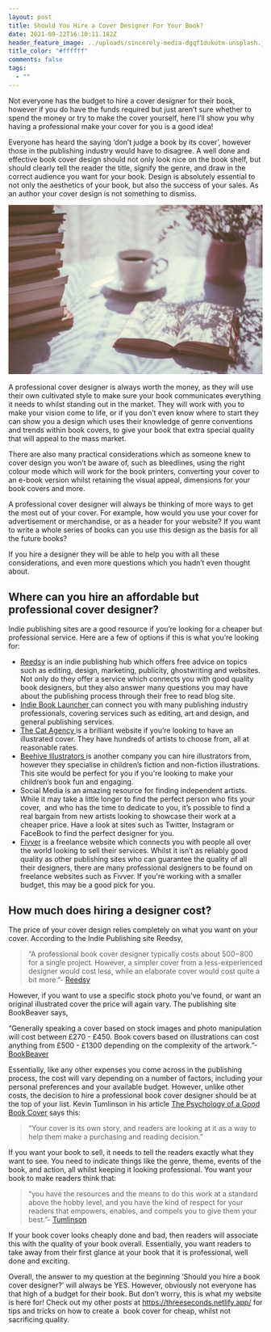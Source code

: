 ```yaml
---
layout: post
title: Should You Hire a Cover Designer For Your Book?
date: 2021-09-22T16:10:11.182Z
header_feature_image: ../uploads/sincerely-media-dgqf1dukutm-unsplash.jpg
title_color: "#ffffff"
comments: false
tags:
  - ""
---
```

<!--StartFragment-->

Not everyone has the budget to hire a cover designer for their book, however if you do have the funds required but just aren’t sure whether to spend the money or try to make the cover yourself, here I’ll show you why having a professional make your cover for you is a good idea!

Everyone has heard the saying ‘don’t judge a book by its cover’, however those in the publishing industry would have to disagree. A well done and effective book cover design should not only look nice on the book shelf, but should clearly tell the reader the title, signify the genre, and draw in the correct audience you want for your book. Design is absolutely essential to not only the aesthetics of your book, but also the success of your sales. As an author your cover design is not something to dismiss.

![](../uploads/freestocks-ofadd5o8hpk-unsplash.jpg)

A professional cover designer is always worth the money, as they will use their own cultivated style to make sure your book communicates everything it needs to whilst standing out in the market. They will work with you to make your vision come to life, or if you don’t even know where to start they can show you a design which uses their knowledge of genre conventions and trends within book covers, to give your book that extra special quality that will appeal to the mass market.

There are also many practical considerations which as someone knew to cover design you won’t be aware of, such as bleedlines, using the right colour mode which will work for the book printers, converting your cover to an e-book version whilst retaining the visual appeal, dimensions for your book covers and more.

A professional cover designer will always be thinking of more ways to get the most out of your cover. For example, how would you use your cover for advertisement or merchandise, or as a header for your website? If you want to write a whole series of books can you use this design as the basis for all the future books?

If you hire a designer they will be able to help you with all these considerations, and even more questions which you hadn’t even thought about. 

## Where can you hire an affordable but professional cover designer?

Indie publishing sites are a good resource if you’re looking for a cheaper but professional service. Here are a few of options if this is what you’re looking for:

* [Reedsy](https://reedsy.com/design/book-designer) is an indie publishing hub which offers free advice on topics such as editing, design, marketing, publicity, ghostwriting and websites. Not only do they offer a service which connects you with good quality book designers, but they also answer many questions you may have about the publishing process through their free to read blog site.
* [Indie Book Launcher ](https://indiebooklauncher.com/)can connect you with many publishing industry professionals, covering services such as editing, art and design, and general publishing services.
* [The Cat Agency ](https://catagencyinc.com/)is a brilliant website if you’re looking to have an illustrated cover. They have hundreds of artists to choose from, all at reasonable rates.
* [Beehive Illustrators ](https://www.beehiveillustration.com/)is another company you can hire illustrators from, however they specialise in children’s fiction and non-fiction illustrations. This site would be perfect for you if you're looking to make your children’s book fun and engaging.
* Social Media is an amazing resource for finding independent artists. While it may take a little longer to find the perfect person who fits your cover,  and who has the time to dedicate to you, it’s possible to find a real bargain from new artists looking to showcase their work at a cheaper price. Have a look at sites such as Twitter, Instagram or FaceBook to find the perfect designer for you.
* [Fivver](https://www.fiverr.com/) is a freelance website which connects you with people all over the world looking to sell their services. Whilst it isn’t as reliably good quality as other publishing sites who can guarantee the quality of all their designers, there are many professional designers to be found on freelance websites such as Fivver. If you're working with a smaller budget, this may be a good pick for you.

## How much does hiring a designer cost?

The price of your cover design relies completely on what you want on your cover. According to the Indie Publishing site Reedsy, 

> “A professional book cover designer typically costs about $500-$800 for a single project. However, a simpler cover from a less-experienced designer would cost less, while an elaborate cover would cost quite a bit more.”- [Reedsy](https://reedsy.com/design/book-cover-design)

However, if you want to use a specific stock photo you’ve found, or want an original illustrated cover the price will again vary. The publishing site BookBeaver says,

“Generally speaking a cover based on stock images and photo manipulation will cost between £270 - £450. Book covers based on illustrations can cost anything from £500 - £1300 depending on the complexity of the artwork.”-[BookBeaver](https://www.bookbeaver.co.uk/blog/book-cover-design-costs)

Essentially, like any other expenses you come across in the publishing process, the cost will vary depending on a number of factors, including your personal preferences and your available budget. However, unlike other costs, the decision to hire a professional book cover designer should be at the top of your list. Kevin Tumlinson in his article [The Psychology of a Good Book Cover](https://www.draft2digital.com/blog/the-psychology-of-a-good-book-cover/) says this:

> “Your cover is its own story, and readers are looking at it as a way to help them make a purchasing and reading decision.”

If you want your book to sell, it needs to tell the readers exactly what they want to see. You need to indicate things like the genre, theme, events of the book, and action, all whilst keeping it looking professional. You want your book to make readers think that:

> “you have the resources and the means to do this work at a standard above the hobby level, and you have the kind of respect for your readers that empowers, enables, and compels you to give them your best.”- [Tumlinson](https://www.draft2digital.com/blog/the-psychology-of-a-good-book-cover/)

If your book cover looks cheaply done and bad, then readers will associate this with the quality of your book overall. Essentially, you want readers to take away from their first glance at your book that it is professional, well done and exciting.





Overall, the answer to my question at the beginning ‘Should you hire a book cover designer?’ will always be YES. However, obviously not everyone has that high of a budget for their book. But don’t worry, this is what my website is here for! Check out my other posts at <https://threeseconds.netlify.app/> for tips and tricks on how to create a  book cover for cheap, whilst not sacrificing quality.





<!--EndFragment-->